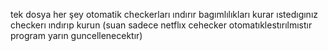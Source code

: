 tek dosya her şey otomatik checkerları ındırır bagımlılıkları kurar ıstedıgınız checkerı ındırıp kurun 
(suan sadece netflıx cehecker otomatıklestırılmıstır program yarın guncellenecektır)
